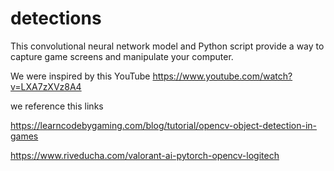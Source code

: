 # detections

This convolutional neural network model and Python script provide a way to capture game screens and manipulate your computer.

We were inspired by this YouTube https://www.youtube.com/watch?v=LXA7zXVz8A4

we reference this links

https://learncodebygaming.com/blog/tutorial/opencv-object-detection-in-games

https://www.riveducha.com/valorant-ai-pytorch-opencv-logitech
